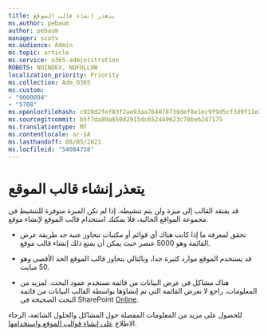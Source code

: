 ```yaml
---
title: يتعذر إنشاء قالب الموقع
ms.author: pebaum
author: pebaum
manager: scotv
ms.audience: Admin
ms.topic: article
ms.service: o365-administration
ROBOTS: NOINDEX, NOFOLLOW
localization_priority: Priority
ms.collection: Adm_O365
ms.custom:
- "9000094"
- "5708"
ms.openlocfilehash: c928d2fef83f2ae93aa764078739def8e1ec9f9d5cf3d9f11e22cd20702d4ddd
ms.sourcegitcommit: b5f7da89a650d2915dc652449623c78be6247175
ms.translationtype: MT
ms.contentlocale: ar-SA
ms.lasthandoff: 08/05/2021
ms.locfileid: "54084738"
---
```

# <a name="site-template-cannot-be-created"></a>يتعذر إنشاء قالب الموقع

قد يفتقد القالب إلى ميزة ولن يتم تنشيطه. إذا لم تكن الميزة متوفرة للتنشيط في مجموعة المواقع الحالية، فلا يمكنك استخدام قالب الموقع لإنشاء موقع.

- تحقق لمعرفة ما إذا كانت هناك [](https://support.office.com/article/Manage-large-lists-and-libraries-in-SharePoint-B8588DAE-9387-48C2-9248-C24122F07C59) أي قوائم أو مكتبات تتجاوز عتبة حد طريقة عرض القائمة وهو 5000 عنصر حيث يمكن أن يمنع ذلك إنشاء قالب موقع.

- قد يستخدم الموقع موارد كثيرة جدا، وبالتالي يتجاوز قالب الموقع الحد الأقصى وهو 50 مبايت.

- هناك مشاكل في عرض البيانات من قائمة تستخدم عمود البحث. لمزيد من المعلومات، راجع لا تعرض القائمة التي تم إنشاؤها بواسطة القالب البيانات من قائمة البحث الصحيحة في SharePoint [Online](https://docs.microsoft.com/sharepoint/support/lists-and-libraries/template-generated-list-incorrect-data).

للحصول على مزيد من المعلومات المفصلة حول المشاكل والحلول الشائعة، الرجاء الاطلاع [على إنشاء قوالب الموقع واستخدامها](https://support.office.com/article/Create-and-use-site-templates-60371B0F-00E0-4C49-A844-34759EBDD989).
